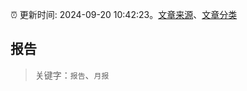 :alarm_clock: 更新时间: 2024-09-20 10:42:23。[文章来源](/README.md)、[文章分类](/TAGS.md)

## 报告


> 关键字：`报告`、`月报`



